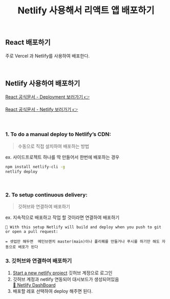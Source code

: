 # <div align="center">Netlify 사용해서 리액트 앱 배포하기</div>

<br>

## React 배포하기

주로 Vercel 과 Netlify를 사용하여 배포한다.

<br>

## Netlify 사용하여 배포하기

[React 공식문서 - Deployment 보러가기 👉](https://create-react-app.dev/docs/deployment/)

[React 공식문서 - Netlify 보러가기 👉](https://create-react-app.dev/docs/deployment/#netlify)

<br>

### 1. To do a manual deploy to Netlify’s CDN:

> 수동으로 직접 설치하여 배포하는 방법

ex. 사이드프로젝트 하나를 딱 만들어서 한번에 배포하는 경우

```bash
npm install netlify-cli -g
netlify deploy
```

<br>

### 2. To setup continuous delivery:

> 깃허브와 연결하여 배포하기

ex. 지속적으로 배포하고 작업 할 것이라면 연결하여 배포하기

```
📌 With this setup Netlify will build and deploy when you push to git or open a pull request:

= 셋업만 해두면  메인브랜치 master(main)이나 풀리퀘를 만들거나 푸시를 하기만 해도 자동으로 배포가 된다
```

### 3. 깃허브와 연결하여 배포하기

1. [Start a new netlify project](https://app.netlify.com/signup) 깃허브 계정으로 로그인
2. 깃허브 계정과 netlify 연동되어 대시보드가 생성되어있음  
   [🔗 Netlify DashBoard](https://app.netlify.com/teams/mireyhgnay/overview)
3. 배포할 레포 선택하여 deploy 해주면 된다.
